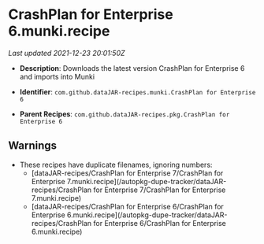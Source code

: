 # CrashPlan for Enterprise 6.munki.recipe

_Last updated 2021-12-23 20:01:50Z_

- **Description**: Downloads the latest version CrashPlan for Enterprise 6 and imports into Munki

- **Identifier**: `com.github.dataJAR-recipes.munki.CrashPlan for Enterprise 6`

- **Parent Recipes**: `com.github.dataJAR-recipes.pkg.CrashPlan for Enterprise 6`


## Warnings

- These recipes have duplicate filenames, ignoring numbers:
    - [dataJAR-recipes/CrashPlan for Enterprise 7/CrashPlan for Enterprise 7.munki.recipe](/autopkg-dupe-tracker/dataJAR-recipes/CrashPlan for Enterprise 7/CrashPlan for Enterprise 7.munki.recipe)
    - [dataJAR-recipes/CrashPlan for Enterprise 6/CrashPlan for Enterprise 6.munki.recipe](/autopkg-dupe-tracker/dataJAR-recipes/CrashPlan for Enterprise 6/CrashPlan for Enterprise 6.munki.recipe)